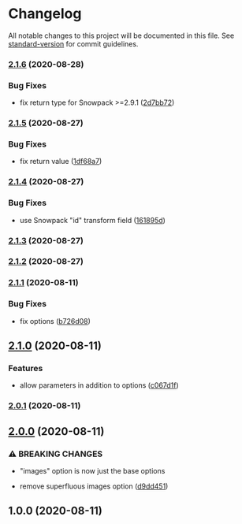 # Changelog

All notable changes to this project will be documented in this file. See [standard-version](https://github.com/conventional-changelog/standard-version) for commit guidelines.

### [2.1.6](https://github.com/jaredLunde/snowpack-plugin-resize-images/compare/v2.1.5...v2.1.6) (2020-08-28)

### Bug Fixes

- fix return type for Snowpack >=2.9.1 ([2d7bb72](https://github.com/jaredLunde/snowpack-plugin-resize-images/commit/2d7bb72e811148e1c6c9c7825be80ce5dbce44ba))

### [2.1.5](https://github.com/jaredLunde/snowpack-plugin-resize-images/compare/v2.1.4...v2.1.5) (2020-08-27)

### Bug Fixes

- fix return value ([1df68a7](https://github.com/jaredLunde/snowpack-plugin-resize-images/commit/1df68a72c3cea9063416ee00692ef1c1c18b3017))

### [2.1.4](https://github.com/jaredLunde/snowpack-plugin-resize-images/compare/v2.1.3...v2.1.4) (2020-08-27)

### Bug Fixes

- use Snowpack "id" transform field ([161895d](https://github.com/jaredLunde/snowpack-plugin-resize-images/commit/161895dee0fde83264aecf578432206c029effb0))

### [2.1.3](https://github.com/jaredLunde/snowpack-plugin-resize-images/compare/v2.1.1...v2.1.3) (2020-08-27)

### [2.1.2](https://github.com/jaredLunde/snowpack-plugin-resize-images/compare/v2.1.1...v2.1.2) (2020-08-27)

### [2.1.1](https://github.com/jaredLunde/snowpack-plugin-resize-images/compare/v2.1.0...v2.1.1) (2020-08-11)

### Bug Fixes

- fix options ([b726d08](https://github.com/jaredLunde/snowpack-plugin-resize-images/commit/b726d08b413dbe02bab70c824a402b82bebceb1e))

## [2.1.0](https://github.com/jaredLunde/snowpack-plugin-resize-images/compare/v2.0.1...v2.1.0) (2020-08-11)

### Features

- allow parameters in addition to options ([c067d1f](https://github.com/jaredLunde/snowpack-plugin-resize-images/commit/c067d1fe0e8298bb761fffc50ce0cf2f0f19ccd3))

### [2.0.1](https://github.com/jaredLunde/snowpack-plugin-resize-images/compare/v2.0.0...v2.0.1) (2020-08-11)

## [2.0.0](https://github.com/jaredLunde/snowpack-plugin-resize-images/compare/v1.0.0...v2.0.0) (2020-08-11)

### ⚠ BREAKING CHANGES

- "images" option is now just the base options

- remove superfluous images option ([d9dd451](https://github.com/jaredLunde/snowpack-plugin-resize-images/commit/d9dd451181fd7a609ddd95d49b6c58cac87b7c85))

## 1.0.0 (2020-08-11)
